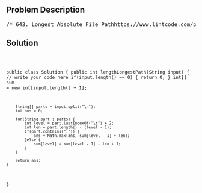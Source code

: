 <!--
<style>
  body { font-family: Arial, sans-serif; }
  .container { max-width: 100%; margin: 0 auto; padding: 10px; }
  .comment-block { max-width: 30%; background-color: #f9f9f9; padding: 10px; border-left: 5px solid #ccc; overflow-wrap: break-word; white-space: pre-wrap; }
  .code-block { background-color: #f4f4f4; padding: 10px; border: 1px solid #ddd; overflow-wrap: break-word; white-space: pre-wrap; }
</style>
-->

<div class='container'>
<h2>Problem Description</h2>
<div class='comment-block'>
<pre>
/* 643. Longest Absolute File Pathhttps://www.lintcode.com/problem/longest-absolute-file-pathSuppose we abstract our file system by a string in the following manner:The string "dir\n\tsubdir1\n\tsubdir2\n\t\tfile.ext" represents:dir    subdir1    subdir2        file.extThe directory dir contains an empty sub-directory subdir1 and a sub-directory subdir2 containing afile file.ext.The string"dir\n\tsubdir1\n\t\tfile1.ext\n\t\tsubsubdir1\n\tsubdir2\n\t\tsubsubdir2\n\t\t\tfile2.ext"represents:dir    subdir1        file1.ext        subsubdir1    subdir2        subsubdir2            file2.extThe directory dir contains two sub-directories subdir1 and subdir2. subdir1 contains a filefile1.extand an empty second-level sub-directory subsubdir1. subdir2 contains a second-level sub-directorysubsubdir2containing a file file2.ext.We are interested in finding the longest (number of characters) absolute path to a file within ourfile system.For example, in the second example above, the longest absolute path is"dir/subdir2/subsubdir2/file2.ext",and its length is 32 (not including the double quotes).Given a string representing the file system in the above format, return the length of the longestabsolutepath to file in the abstracted file system. If there is no file in the system, return 0.ExampleGive input = "dir\n\tsubdir1\n\tsubdir2\n\t\tfile.ext" return 20NoticeThe name of a file contains at least a . and an extension.The name of a directory or sub-directory will not contain a ..Time complexity required: O(n) where n is the size of the input string.Notice that a/aa/aaa/file1.txt is not the longest file path, if there is another pathaaaaaaaaaaaaaaaaaaaaa/sth.png.*/    /**     * @param input: an abstract file system     * @return: return the length of the longest absolute path to file     */</pre>
</div>

<h2>Solution</h2>
<div class='code-block'>
<pre><code class='language-java'>

public class Solution {
    public int lengthLongestPath(String input) {
        // write your code here
        if(input.length() == 0) {
            return 0;
        }
        int[] sum = new int[input.length() + 1];
        
        String[] parts = input.split("\n");
        int ans = 0;
        
        for(String part : parts) {
            int level = part.lastIndexOf("\t") + 2;
            int len = part.length() - (level - 1);
            if(part.contains(".")) {
                ans = Math.max(ans, sum[level - 1] + len);
            }else {
                sum[level] = sum[level - 1] + len + 1;
            }
        }
        
        return ans;
    }
}</code></pre>
</div>
</div>
